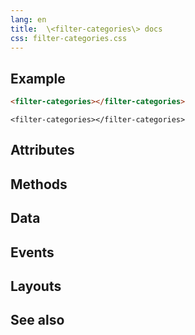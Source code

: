 ```yaml
---
lang: en
title:  \<filter-categories\> docs
css: filter-categories.css
---
```


<main>

<section id=example>

## Example


```html
<filter-categories></filter-categories>
```

```{=html}
<filter-categories></filter-categories>
```



</section>

<section id=attributes>

## Attributes

</section>

<section id=methods>

## Methods

</section>

<section id=data>

## Data

</section>

<section id=events>

## Events

</section>

<section id=layouts>

## Layouts

</section>

<section id=see-also>

## See also

</main>


<script type="module">
import {FilterCategories} from './FilterCategories.js'

window.filterCategories = document.querySelector('filter-categories')
</script>

